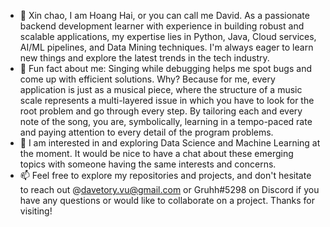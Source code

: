 - 👋 Xin chao, I am Hoang Hai, or you can call me David. As a passionate backend development learner with experience in building robust and scalable applications, my expertise lies in Python, Java, Cloud services, AI/ML pipelines, and Data Mining techniques. I'm always eager to learn new things and explore the latest trends in the tech industry.
- 👀 Fun fact about me: Singing while debugging helps me spot bugs and come up with efficient solutions. Why? Because for me, every application is just as a musical piece, where the structure of a music scale represents a multi-layered issue in which you have to look for the root problem and go through every step. By tailoring each and every note of the song, you are, symbolically, learning in a tempo-paced rate and paying attention to every detail of the program problems. 
- 🌱 I am interested in and exploring Data Science and Machine Learning at the moment. It would be nice to have a chat about these emerging topics with someone having the same interests and concerns. 
- 📫 Feel free to explore my repositories and projects, and don't hesitate to reach out @davetory.vu@gmail.com or Gruhh#5298 on Discord if you have any questions or would like to collaborate on a project. Thanks for visiting!

<!---
Davetory/Davetory is a ✨ special ✨ repository because its `README.md` (this file) appears on your GitHub profile.
You can click the Preview link to take a look at your changes.
--->
